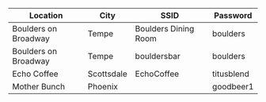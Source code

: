 Location | City | SSID | Password
-------- | ---- | -----| --------
Boulders on Broadway | Tempe | Boulders Dining Room | boulders
Boulders on Broadway | Tempe | bouldersbar | boulders
Echo Coffee | Scottsdale | EchoCoffee | titusblend
Mother Bunch | Phoenix | | goodbeer1
